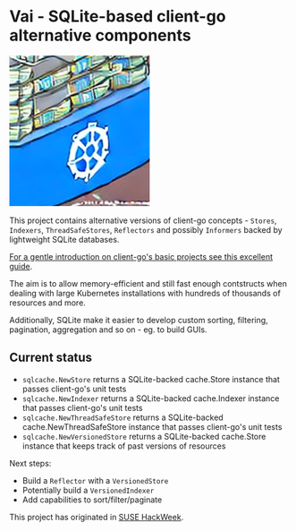 # Vai - SQLite-based client-go alternative components

![Kubernetes API caching layer according to Stable Diffusion](doc/vai_logo_small.png)

This project contains alternative versions of client-go concepts - `Stores`, `Indexers`, `ThreadSafeStores`, `Reflectors` and possibly `Informers` backed by lightweight SQLite databases.

[For a gentle introduction on client-go's basic projects see this excellent guide](https://github.com/aiyengar2/k8s-docs/blob/main/docs/controllers/01_clients.md).

The aim is to allow memory-efficient and still fast enough contstructs when dealing with large Kubernetes installations with hundreds of thousands of resources and more.

Additionally, SQLite make it easier to develop custom sorting, filtering, pagination, aggregation and so on - eg. to build GUIs.

## Current status

* `sqlcache.NewStore` returns a SQLite-backed cache.Store instance that passes client-go's unit tests
* `sqlcache.NewIndexer` returns a SQLite-backed cache.Indexer instance that passes client-go's unit tests
* `sqlcache.NewThreadSafeStore` returns a SQLite-backed cache.NewThreadSafeStore instance that passes client-go's unit tests
* `sqlcache.NewVersionedStore` returns a SQLite-backed cache.Store instance that keeps track of past versions of resources

Next steps:
* Build a `Reflector` with a `VersionedStore`
* Potentially build a `VersionedIndexer`
* Add capabilities to sort/filter/paginate

This project has originated in [SUSE HackWeek](https://hackweek.opensuse.org/22/projects/vai-a-kubernetes-api-caching-layer).
